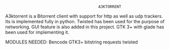                                              A3KTORRENT
A3ktorrent is a Bitorrent client with support for http as well as udp trackers. Its is implemented fully in python.
Twisted has been used for the purpose of networking.
GUI feature is also added in this project. GTK 3+ with glade has been used for implementing it.

MODULES NEEDED:
Bencode
GTK3+
bitstring
requests
twisted
